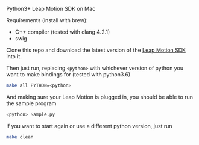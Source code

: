 Python3+ Leap Motion SDK on Mac

Requirements (install with brew):
* C++ compiler (tested with clang 4.2.1)
* swig

Clone this repo and download the latest version of the [Leap Motion SDK](https://developer.leapmotion.com/sdk/v2) into it.

Then just run, replacing `<python>` with whichever version of python you want to make bindings for (tested with python3.6)
```sh
make all PYTHON=<python>
```

And making sure your Leap Motion is plugged in, you should be able to run the sample program
```sh
<python> Sample.py
```

If you want to start again or use a different python version, just run
```sh
make clean
```